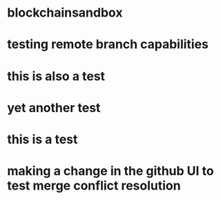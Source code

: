 # blockchainsandbox
# testing remote branch capabilities
# this is also a test
# yet another test
# this is a test


# making a change in the github UI to test merge conflict resolution
